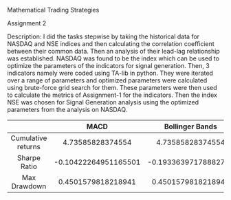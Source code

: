 Mathematical Trading Strategies

Assignment 2

Description: I did the tasks stepwise by taking the historical data for NASDAQ and NSE indices and then calculating the correlation coefficient between their common data. Then an analysis of their lead-lag relationship was established. NASDAQ was found to be the index which can be used to optimize the parameters of the indicators for signal generation. Then, 3 indicators namely were coded using TA-lib in python. They were iterated over a range of parameters and optimized parameters were calculated using brute-force grid search for them. These parameters were then used to calculate the metrics of Assignment-1 for the indicators. Then the index NSE was chosen for Signal Generation analysis using the optimized parameters from the analysis on NASDAQ. 


||MACD|Bollinger Bands|Keltner Channels|
| :-: | :-: | :-: | :-: |
|Cumulative returns|4\.73585828374554|4\.73585828374554|4\.73585828374554|
|Sharpe Ratio|-0.10422264951165501|-0.19336397178882714|-0.22638524681201094|
|Max Drawdown|0\.4501579818218941|0\.4501579818218941|0\.4501579818218941|
